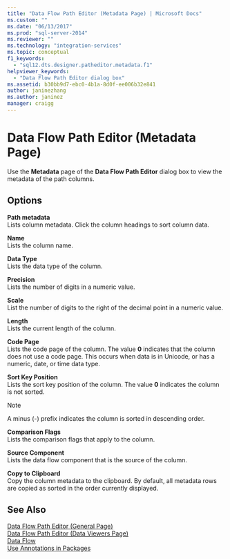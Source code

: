```yaml
---
title: "Data Flow Path Editor (Metadata Page) | Microsoft Docs"
ms.custom: ""
ms.date: "06/13/2017"
ms.prod: "sql-server-2014"
ms.reviewer: ""
ms.technology: "integration-services"
ms.topic: conceptual
f1_keywords: 
  - "sql12.dts.designer.patheditor.metadata.f1"
helpviewer_keywords: 
  - "Data Flow Path Editor dialog box"
ms.assetid: b30bb9d7-ebc0-4b1a-8d0f-ee006b32e841
author: janinezhang
ms.author: janinez
manager: craigg
---
```

# Data Flow Path Editor (Metadata Page)
  Use the **Metadata** page of the **Data Flow Path Editor** dialog box to view the metadata of the path columns.  
  
## Options  
 **Path metadata**  
 Lists column metadata. Click the column headings to sort column data.  
  
 **Name**  
 Lists the column name.  
  
 **Data Type**  
 Lists the data type of the column.  
  
 **Precision**  
 Lists the number of digits in a numeric value.  
  
 **Scale**  
 List the number of digits to the right of the decimal point in a numeric value.  
  
 **Length**  
 Lists the current length of the column.  
  
 **Code Page**  
 Lists the code page of the column. The value **0** indicates that the column does not use a code page. This occurs when data is in Unicode, or has a numeric, date, or time data type.  
  
 **Sort Key Position**  
 Lists the sort key position of the column. The value **0** indicates the column is not sorted.  
  
> [!NOTE]  
>  A minus (-) prefix indicates the column is sorted in descending order.  
  
 **Comparison Flags**  
 Lists the comparison flags that apply to the column.  
  
 **Source Component**  
 Lists the data flow component that is the source of the column.  
  
 **Copy to Clipboard**  
 Copy the column metadata to the clipboard. By default, all metadata rows are copied as sorted in the order currently displayed.  
  
## See Also  
 [Data Flow Path Editor &#40;General Page&#41;](general-page-of-integration-services-designers-options.md)   
 [Data Flow Path Editor &#40;Data Viewers Page&#41;](../../2014/integration-services/data-flow-path-editor-data-viewers-page.md)   
 [Data Flow](data-flow/data-flow.md)   
 [Use Annotations in Packages](use-annotations-in-packages.md)  
  
  
